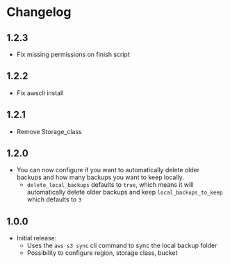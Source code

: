 # Changelog

## 1.2.3
- Fix missing permissions on finish script

## 1.2.2
- Fix awscli install

## 1.2.1
- Remove Storage_class

## 1.2.0
- You can now configure if you want to automatically delete older backups and how many backups you want to keep locally.
  * `delete_local_backups` defaults to `true`, which means it will automatically delete older backups and keep `local_backups_to_keep` which defaults to `3`

## 1.0.0
- Initial release:
  * Uses the `aws s3 sync` cli command to sync the local backup folder   
  * Possibility to configure region, storage class, bucket
